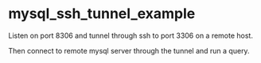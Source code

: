 # mysql_ssh_tunnel_example

Listen on port 8306 and tunnel through ssh to port 3306 on a remote host.

Then connect to remote mysql server through the tunnel and run a query.
